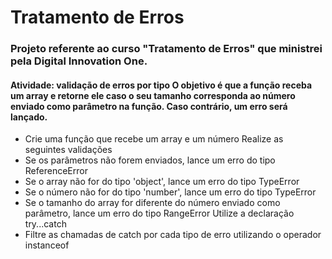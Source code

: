 <h1> Tratamento de Erros </h1>
<h3> Projeto referente ao curso "Tratamento de Erros" que ministrei pela Digital Innovation One. </h3>

<h4> Atividade: validação de erros por tipo
O objetivo é que a função receba um array e retorne ele caso o seu tamanho corresponda ao número enviado como parâmetro na função. Caso contrário, um erro será lançado. </h4>

<ul>
<li> Crie uma função que recebe um array e um número </l1>
Realize as seguintes validações
<li> Se os parâmetros não forem enviados, lance um erro do tipo ReferenceError </li>
<li>Se o array não for do tipo 'object', lance um erro do tipo TypeError</li>
<li>Se o número não for do tipo 'number', lance um erro do tipo TypeError </li>
<li> Se o tamanho do array for diferente do número enviado como parâmetro, lance um erro do tipo RangeError
Utilize a declaração try...catch </li>
<li> Filtre as chamadas de catch por cada tipo de erro utilizando o operador instanceof </li>

